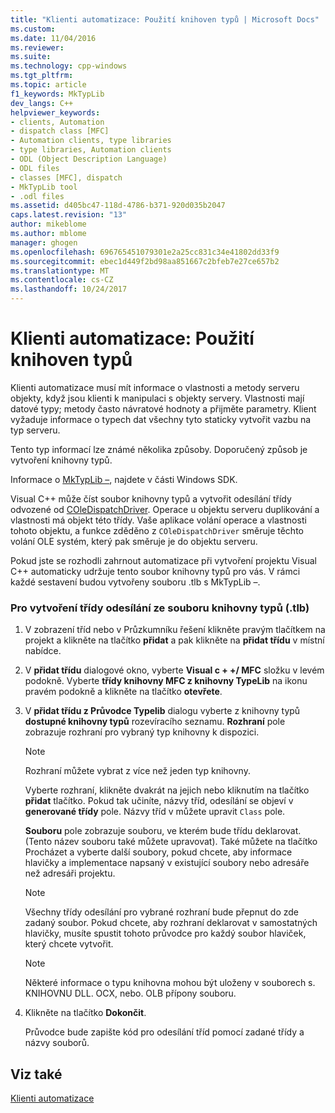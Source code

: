 ```yaml
---
title: "Klienti automatizace: Použití knihoven typů | Microsoft Docs"
ms.custom: 
ms.date: 11/04/2016
ms.reviewer: 
ms.suite: 
ms.technology: cpp-windows
ms.tgt_pltfrm: 
ms.topic: article
f1_keywords: MkTypLib
dev_langs: C++
helpviewer_keywords:
- clients, Automation
- dispatch class [MFC]
- Automation clients, type libraries
- type libraries, Automation clients
- ODL (Object Description Language)
- ODL files
- classes [MFC], dispatch
- MkTypLib tool
- .odl files
ms.assetid: d405bc47-118d-4786-b371-920d035b2047
caps.latest.revision: "13"
author: mikeblome
ms.author: mblome
manager: ghogen
ms.openlocfilehash: 696765451079301e2a25cc831c34e41802dd33f9
ms.sourcegitcommit: ebec1d449f2bd98aa851667c2bfeb7e27ce657b2
ms.translationtype: MT
ms.contentlocale: cs-CZ
ms.lasthandoff: 10/24/2017
---
```

# <a name="automation-clients-using-type-libraries"></a>Klienti automatizace: Použití knihoven typů
Klienti automatizace musí mít informace o vlastnosti a metody serveru objekty, když jsou klienti k manipulaci s objekty servery. Vlastnosti mají datové typy; metody často návratové hodnoty a přijměte parametry. Klient vyžaduje informace o typech dat všechny tyto staticky vytvořit vazbu na typ serveru.  
  
 Tento typ informací lze známé několika způsoby. Doporučený způsob je vytvoření knihovny typů.  
  
 Informace o [MkTypLib –](http://msdn.microsoft.com/library/windows/desktop/aa366797), najdete v části Windows SDK.  
  
 Visual C++ může číst soubor knihovny typů a vytvořit odesílání třídy odvozené od [COleDispatchDriver](../mfc/reference/coledispatchdriver-class.md). Operace u objektu serveru duplikování a vlastnosti má objekt této třídy. Vaše aplikace volání operace a vlastnosti tohoto objektu, a funkce zděděno z `COleDispatchDriver` směruje těchto volání OLE systém, který pak směruje je do objektu serveru.  
  
 Pokud jste se rozhodli zahrnout automatizace při vytvoření projektu Visual C++ automaticky udržuje tento soubor knihovny typů pro vás. V rámci každé sestavení budou vytvořeny souboru .tlb s MkTypLib –.  
  
### <a name="to-create-a-dispatch-class-from-a-type-library-tlb-file"></a>Pro vytvoření třídy odesílání ze souboru knihovny typů (.tlb)  
  
1.  V zobrazení tříd nebo v Průzkumníku řešení klikněte pravým tlačítkem na projekt a klikněte na tlačítko **přidat** a pak klikněte na **přidat třídu** v místní nabídce.  
  
2.  V **přidat třídu** dialogové okno, vyberte **Visual c + +/ MFC** složku v levém podokně. Vyberte **třídy knihovny MFC z knihovny TypeLib** na ikonu pravém podokně a klikněte na tlačítko **otevřete**.  
  
3.  V **přidat třídu z Průvodce Typelib** dialogu vyberte z knihovny typů **dostupné knihovny typů** rozevíracího seznamu. **Rozhraní** pole zobrazuje rozhraní pro vybraný typ knihovny k dispozici.  
  
    > [!NOTE]
    >  Rozhraní můžete vybrat z více než jeden typ knihovny.  
  
     Vyberte rozhraní, klikněte dvakrát na jejich nebo kliknutím na tlačítko **přidat** tlačítko. Pokud tak učiníte, názvy tříd, odesílání se objeví v **generované třídy** pole. Názvy tříd v můžete upravit `Class` pole.  
  
     **Souboru** pole zobrazuje souboru, ve kterém bude třídu deklarovat. (Tento název souboru také můžete upravovat). Také můžete na tlačítko Procházet a vyberte další soubory, pokud chcete, aby informace hlavičky a implementace napsaný v existující soubory nebo adresáře než adresáři projektu.  
  
    > [!NOTE]
    >  Všechny třídy odesílání pro vybrané rozhraní bude přepnut do zde zadaný soubor. Pokud chcete, aby rozhraní deklarovat v samostatných hlavičky, musíte spustit tohoto průvodce pro každý soubor hlaviček, který chcete vytvořit.  
  
    > [!NOTE]
    >  Některé informace o typu knihovna mohou být uloženy v souborech s. KNIHOVNU DLL. OCX, nebo. OLB přípony souboru.  
  
4.  Klikněte na tlačítko **Dokončit**.  
  
     Průvodce bude zapište kód pro odesílání tříd pomocí zadané třídy a názvy souborů.  
  
## <a name="see-also"></a>Viz také  
 [Klienti automatizace](../mfc/automation-clients.md)

